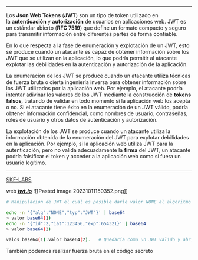 ________________
Los **Json Web Tokens** (**JWT**) son un tipo de token utilizado en la **autenticación** y **autorización** de usuarios en aplicaciones web. JWT es un estándar abierto (**RFC 7519**) que define un formato compacto y seguro para transmitir información entre diferentes partes de forma confiable.

En lo que respecta a la fase de enumeración y explotación de un JWT, esto se produce cuando un atacante es capaz de obtener información sobre los JWT que se utilizan en la aplicación, lo que podría permitir al atacante explotar las debilidades en la autenticación y autorización de la aplicación.

La enumeración de los JWT se produce cuando un atacante utiliza técnicas de fuerza bruta o cierta ingeniería inversa para obtener información sobre los JWT utilizados por la aplicación web. Por ejemplo, el atacante podría intentar adivinar los valores de los JWT mediante la construcción de **tokens falsos**, tratando de validar en todo momento si la aplicación web los acepta o no. Si el atacante tiene éxito en la enumeración de un JWT válido, podría obtener información confidencial, como nombres de usuario, contraseñas, roles de usuario y otros datos de autenticación y autorización.

La explotación de los JWT se produce cuando un atacante utiliza la información obtenida de la enumeración del JWT para explotar debilidades en la aplicación. Por ejemplo, si la aplicación web utiliza JWT para la autenticación, pero no valida adecuadamente la **firma** del JWT, un atacante podría falsificar el token y acceder a la aplicación web como si fuera un usuario legítimo.
________________________________

[SKF-LABS](https://github.com/blabla1337/skf-labs)

web [_**jwt.io**_](https://jwt.io)
![[Pasted image 20231011150352.png]]

```bash
# Manipulacion de JWT el cual es posible darle valor NONE al algoritmo haciendo que no necesite signature

echo -n '{"alg":"NONE","typ":"JWT"}' | base64
> valor base64(1)
echo -n '{"id":2,"iat":123456,"exp":654321}' | base64
> valor base64(2)

valos base64(1).valor base64(2).   # Quedaria como un JWT valido y abriamos manipulado los datos

```

También podemos realizar fuerza bruta en el código secreto